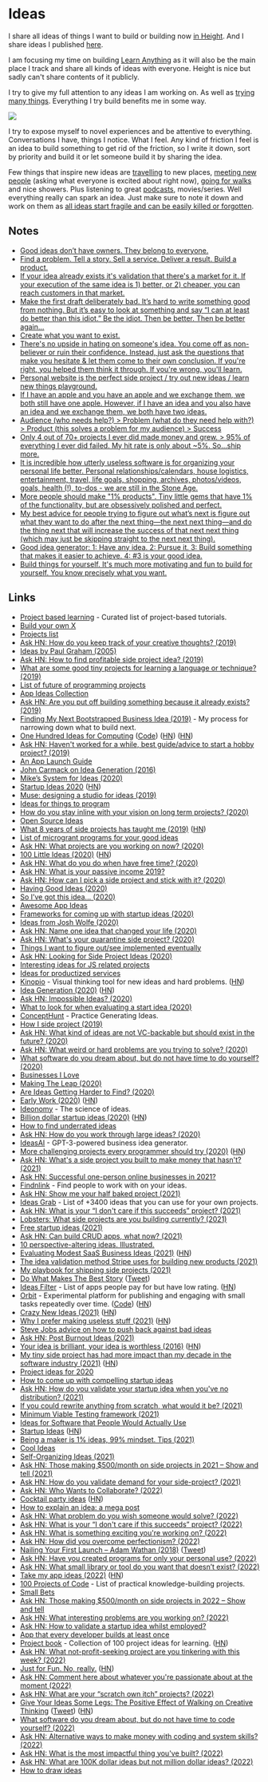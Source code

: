 # Ideas

I share all ideas of things I want to build or building now [in Height](../focusing/goals.md). And I share ideas I published [here](https://nikiv.dev/projects).

I am focusing my time on building [Learn Anything](learn-anything.md) as it will also be the main place I track and share all kinds of ideas with everyone. Height is nice but sadly can't share contents of it publicly.

I try to give my full attention to any ideas I am working on. As well as [trying many things](https://twitter.com/levelsio/status/1457315274466594817). Everything I try build benefits me in some way.

![](https://i.imgur.com/CXLG4IY.jpg)

I try to expose myself to novel experiences and be attentive to everything. Conversations I have, things I notice. What I feel. Any kind of friction I feel is an idea to build something to get rid of the friction, so I write it down, sort by priority and build it or let someone build it by sharing the idea.

Few things that inspire new ideas are [travelling](../travel/travel.md) to new places, [meeting new people](../work/communication.md) (asking what everyone is excited about right now), [going for walks](https://twitter.com/emollick/status/1590785568929382401) and nice showers. Plus listening to great [podcasts](../podcasts/podcasts.md), movies/series. Well everything really can spark an idea. Just make sure to note it down and work on them as [all ideas start fragile and can be easily killed or forgotten](https://www.youtube.com/watch?v=2oksetv3i90).

## Notes

- [Good ideas don’t have owners. They belong to everyone.](https://galaxyproject.org/jxtx/)
- [Find a problem. Tell a story. Sell a service. Deliver a result. Build a product.](https://twitter.com/jackbutcher/status/1316747172306616321)
- [If your idea already exists it's validation that there's a market for it. If your execution of the same idea is 1) better, or 2) cheaper, you can reach customers in that market.](https://twitter.com/levelsio/status/1321428353811943424)
- [Make the first draft deliberately bad. It’s hard to write something good from nothing. But it’s easy to look at something and say “I can at least do better than this idiot.” Be the idiot. Then be better. Then be better again...](https://twitter.com/cahollenbeck/status/1327296301596352512)
- [Create what you want to exist.](https://twitter.com/muratpak/status/1346171808295350272)
- [There's no upside in hating on someone's idea. You come off as non-believer or ruin their confidence. Instead, just ask the questions that make you hesitate & let them come to their own conclusion. If you're right, you helped them think it through. If you're wrong, you'll learn.](https://twitter.com/Suhail/status/1019643883376873472)
- [Personal website is the perfect side project / try out new ideas / learn new things playground.](https://twitter.com/Gavmn/status/1399089921814634501)
- [If I have an apple and you have an apple and we exchange them, we both still have one apple. However, if I have an idea and you also have an idea and we exchange them, we both have two ideas.](https://twitter.com/Julian/status/1411882234970132481)
- [Audience (who needs help?) > Problem (what do they need help with?) > Product (this solves a problem for my audience) > Success](https://twitter.com/PocketBryan/status/1438615537987293191)
- [Only 4 out of 70+ projects I ever did made money and grew. > 95% of everything I ever did failed. My hit rate is only about ~5%. So...ship more.](https://twitter.com/levelsio/status/1457315274466594817)
- [It is incredible how utterly useless software is for organizing your personal life better. Personal relationships/calendars, house logistics, entertainment, travel, life goals, shopping, archives, photos/videos, goals, health (!), to-dos - we are still in the Stone Age.](https://twitter.com/punk6529/status/1504551473945972740)
- [More people should make "1% products". Tiny little gems that have 1% of the functionality, but are obsessively polished and perfect.](https://twitter.com/palm_beach_m/status/1507220620328808449)
- [My best advice for people trying to figure out what’s next is figure out what they want to do after the next thing—the next next thing—and do the thing next that will increase the success of that next next thing (which may just be skipping straight to the next next thing).](https://twitter.com/dwr/status/1519900289855152129)
- [Good idea generator: 1: Have any idea. 2: Pursue it. 3: Build something that makes it easier to achieve. 4: #3 is your good idea.](https://twitter.com/mattwensing/status/1552136584224509954)
- [Build things for yourself. It's much more motivating and fun to build for yourself. You know precisely what you want.](https://twitter.com/thomaspaulmann/status/1589238572296859652)

## Links

- [Project based learning](https://github.com/tuvtran/project-based-learning) - Curated list of project-based tutorials.
- [Build your own X](https://github.com/codecrafters-io/build-your-own-x)
- [Projects list](https://github.com/karan/Projects)
- [Ask HN: How do you keep track of your creative thoughts? (2019)](https://news.ycombinator.com/item?id=18837345)
- [Ideas by Paul Graham (2005)](http://www.paulgraham.com/ideas.html)
- [Ask HN: How to find profitable side project idea? (2019)](https://news.ycombinator.com/item?id=19164037)
- [What are some good tiny projects for learning a language or technique? (2019)](https://lobste.rs/s/twzcc6/what_are_some_good_tiny_projects_for)
- [List of future of programming projects](https://github.com/pel-daniel/mind-bicyles)
- [App Ideas Collection](https://github.com/florinpop17/app-ideas)
- [Ask HN: Are you put off building something because it already exists? (2019)](https://news.ycombinator.com/item?id=19774997)
- [Finding My Next Bootstrapped Business Idea (2019)](https://www.derrickreimer.com/essays/2019/05/28/finding-my-next-bootstrapped-business-idea.html) - My process for narrowing down what to build next.
- [One Hundred Ideas for Computing](https://samsquire.github.io/ideas/) ([Code](https://github.com/samsquire/ideas)) ([HN](https://news.ycombinator.com/item?id=22265541)) ([HN](https://news.ycombinator.com/item?id=27206198))
- [Ask HN: Haven't worked for a while, best guide/advice to start a hobby project? (2019)](https://news.ycombinator.com/item?id=21861412)
- [An App Launch Guide](https://github.com/adamwulf/app-launch-guide)
- [John Carmack on Idea Generation (2016)](https://amasad.me/carmack)
- [Mike’s System for Ideas (2020)](https://thesweetsetup.com/mikes-system-for-ideas-part-1/)
- [Startup Ideas 2020](https://dcgross.com/2020-startup-themes/?src=t) ([HN](https://news.ycombinator.com/item?id=22076787))
- [Muse: designing a studio for ideas (2019)](https://www.inkandswitch.com/muse-studio-for-ideas.html)
- [Ideas for things to program](https://github.com/joereynolds/what-to-code)
- [How do you stay inline with your vision on long term projects? (2020)](https://lobste.rs/s/pg1ne9/how_do_you_stay_inline_with_your_vision_on)
- [Open Source Ideas](https://github.com/open-source-ideas/open-source-ideas)
- [What 8 years of side projects has taught me (2019)](https://www.junglecoder.com/blog/idea-chain-themes) ([HN](https://news.ycombinator.com/item?id=22344771))
- [List of microgrant programs for your good ideas](https://github.com/nayafia/microgrants)
- [Ask HN: What projects are you working on now? (2020)](https://news.ycombinator.com/item?id=22648431)
- [100 Little Ideas (2020)](https://www.collaborativefund.com/blog/100-little-ideas/) ([HN](https://news.ycombinator.com/item?id=22382694))
- [Ask HN: What do you do when have free time? (2020)](https://news.ycombinator.com/item?id=21521275)
- [Ask HN: What is your passive income 2019?](https://news.ycombinator.com/item?id=21389776)
- [Ask HN: How can I pick a side project and stick with it? (2020)](https://news.ycombinator.com/item?id=22792829)
- [Having Good Ideas (2020)](https://overcast.fm/+Y-HVeYIpY)
- [So I’ve got this idea... (2020)](https://josefwasinski.com/posts/so-ive-got-this-idea/)
- [Awesome App Ideas](https://github.com/tastejs/awesome-app-ideas)
- [Frameworks for coming up with startup ideas (2020)](https://twitter.com/eriktorenberg/status/1243820695047421953)
- [Ideas from Josh Wolfe (2020)](https://www.xsrus.com/writing/posts/josh-wolfe/)
- [Ask HN: Name one idea that changed your life (2020)](https://news.ycombinator.com/item?id=23092657)
- [Ask HN: What's your quarantine side project? (2020)](https://news.ycombinator.com/item?id=23170881)
- [Things I want to figure out/see implemented eventually](https://beepb00p.xyz/ideas.html)
- [Ask HN: Looking for Side Project Ideas (2020)](https://news.ycombinator.com/item?id=23290536)
- [Interesting ideas for JS related projects](https://twitter.com/Vjeux/status/1264241470598340608)
- [Ideas for productized services](https://twitter.com/tylertringas/status/1265189085334904834)
- [Kinopio](https://kinopio.club/) - Visual thinking tool for new ideas and hard problems. ([HN](https://news.ycombinator.com/item?id=24132631))
- [Idea Generation (2020)](https://blog.samaltman.com/idea-generation) ([HN](https://news.ycombinator.com/item?id=23341179))
- [Ask HN: Impossible Ideas? (2020)](https://news.ycombinator.com/item?id=23594735)
- [What to look for when evaluating a start idea (2020)](https://twitter.com/lennysan/status/1275819005568118784)
- [ConceptHunt](https://concepthunt.com/) - Practice Generating Ideas.
- [How I side project (2019)](https://thesephist.com/posts/how-i-side-project/)
- [Ask HN: What kind of ideas are not VC-backable but should exist in the future? (2020)](https://news.ycombinator.com/item?id=23697840)
- [Ask HN: What weird or hard problems are you trying to solve? (2020)](https://news.ycombinator.com/item?id=23735676)
- [What software do you dream about, but do not have time to do yourself? (2020)](https://lobste.rs/s/8aiw6g/what_software_do_you_dream_about_do_not)
- [Businesses I Love](https://sweatystartup.com/businesses-i-love/)
- [Making The Leap (2020)](https://www.coreyhaines.co/blog/leap)
- [Are Ideas Getting Harder to Find? (2020)](https://web.stanford.edu/~chadj/IdeaPF.pdf)
- [Early Work (2020)](http://paulgraham.com/early.html) ([HN](https://news.ycombinator.com/item?id=24836090))
- [Ideonomy](http://ideonomy.mit.edu/) - The science of ideas.
- [Billion dollar startup ideas (2020)](https://www.youtube.com/watch?v=3YKNr-LiblI) ([HN](https://news.ycombinator.com/item?id=25101463))
- [How to find underrated ideas](https://twitter.com/amasad/status/1327793928746147840)
- [Ask HN: How do you work through large ideas? (2020)](https://news.ycombinator.com/item?id=25217436)
- [IdeasAI](https://ideasai.net/) - GPT-3-powered business idea generator.
- [More challenging projects every programmer should try (2020)](https://web.eecs.utk.edu/~azh/blog/morechallengingprojects.html) ([HN](https://news.ycombinator.com/item?id=25489879))
- [Ask HN: What's a side project you built to make money that hasn't? (2021)](https://news.ycombinator.com/item?id=25580637)
- [Ask HN: Successful one-person online businesses in 2021?](https://news.ycombinator.com/item?id=25614966)
- [Findnlink](https://www.findnlink.com/) - Find people to work with on your ideas.
- [Ask HN: Show me your half baked project (2021)](https://news.ycombinator.com/item?id=25700135)
- [Ideas Grab](https://www.ideasgrab.com/) - List of +3400 ideas that you can use for your own projects.
- [Ask HN: What is your “I don't care if this succeeds” project? (2021)](https://news.ycombinator.com/item?id=25992782)
- [Lobsters: What side projects are you building currently? (2021)](https://lobste.rs/s/nytdx6/what_side_projects_are_you_building)
- [Free startup ideas (2021)](https://danromero.org/free-startup-ideas.html)
- [Ask HN: Can build CRUD apps, what now? (2021)](https://news.ycombinator.com/item?id=26693494)
- [10 perspective-altering ideas. Illustrated.](https://twitter.com/jackbutcher/status/1378743787716022275)
- [Evaluating Modest SaaS Business Ideas (2021)](https://greaterdanorequalto.com/evaluating-modest-saas-business-ideas/) ([HN](https://news.ycombinator.com/item?id=26763521))
- [The idea validation method Stripe uses for building new products (2021)](https://www.indiehackers.com/post/the-idea-validation-method-stripe-uses-for-building-new-products-8d4ce7747e)
- [My playbook for shipping side projects (2021)](https://brianlovin.com/writing/my-playbook-for-shipping-side-projects)
- [Do What Makes The Best Story](https://amasad.me/story) ([Tweet](https://twitter.com/KennethCassel/status/1388460504109174785))
- [Ideas Filter](http://ideasfilter.com/) - List of apps people pay for but have low rating. ([HN](https://news.ycombinator.com/item?id=27007767))
- [Orbit](https://withorbit.com/) - Experimental platform for publishing and engaging with small tasks repeatedly over time. ([Code](https://github.com/andymatuschak/orbit)) ([HN](https://news.ycombinator.com/item?id=27051468))
- [Crazy New Ideas (2021)](http://paulgraham.com/newideas.html) ([HN](https://news.ycombinator.com/item?id=27061789))
- [Why I prefer making useless stuff (2021)](https://web.eecs.utk.edu/~azh/blog/makinguselessstuff.html) ([HN](https://news.ycombinator.com/item?id=27256867))
- [Steve Jobs advice on how to push back against bad ideas](https://twitter.com/GK3/status/1398328733782601730)
- [Ask HN: Post Burnout Ideas (2021)](https://news.ycombinator.com/item?id=27410951)
- [Your idea is brilliant, your idea is worthless (2016)](https://stonemaiergames.com/kickstarter-lesson-204-your-idea-is-brilliant-your-idea-is-worthless/) ([HN](https://news.ycombinator.com/item?id=27892066))
- [My tiny side project has had more impact than my decade in the software industry (2021)](https://mike.zwobble.org/2021/08/side-projects-vs-industry/) ([HN](https://news.ycombinator.com/item?id=28025693))
- [Project ideas for 2020](https://www.ianbicking.org/blog/2020/09/project-ideas-2020.html)
- [How to come up with compelling startup ideas](https://twitter.com/gregisenberg/status/1422204739182342148)
- [Ask HN: How do you validate your startup idea when you've no distribution? (2021)](https://news.ycombinator.com/item?id=28263375)
- [If you could rewrite anything from scratch, what would it be? (2021)](https://lobste.rs/s/sdum3p/if_you_could_rewrite_anything_from)
- [Minimum Viable Testing framework (2021)](https://twitter.com/gaganbiyani/status/1438505843444502539)
- [Ideas for Software that People Would Actually Use](https://github.com/Divide-By-0/app-ideas-people-would-use)
- [Startup Ideas](https://www.gwern.net/Startup-ideas) ([HN](https://news.ycombinator.com/item?id=28757980))
- [Being a maker is 1% ideas, 99% mindset. Tips (2021)](https://twitter.com/thisiskp_/status/1453012295391526924)
- [Cool Ideas](https://github.com/0xngmi/ideas)
- [Self-Organizing Ideas (2021)](https://subconscious.substack.com/p/self-organizing-ideas)
- [Ask HN: Those making $500/month on side projects in 2021 – Show and tell (2021)](https://news.ycombinator.com/item?id=29667095)
- [Ask HN: How do you validate demand for your side-project? (2021)](https://news.ycombinator.com/item?id=29691811)
- [Ask HN: Who Wants to Collaborate? (2022)](https://news.ycombinator.com/item?id=29759115)
- [Cocktail party ideas](https://danluu.com/cocktail-ideas/) ([HN](https://news.ycombinator.com/item?id=30185229))
- [How to explain an idea: a mega post](https://www.markpollard.net/how-to-explain-an-idea/)
- [Ask HN: What problem do you wish someone would solve? (2022)](https://news.ycombinator.com/item?id=30232853)
- [Ask HN: What is your “I don't care if this succeeds” project? (2022)](https://news.ycombinator.com/item?id=30283264)
- [Ask HN: What is something exciting you're working on? (2022)](https://news.ycombinator.com/item?id=30419926)
- [Ask HN: How did you overcome perfectionism? (2022)](https://news.ycombinator.com/item?id=30589374)
- [Nailing Your First Launch – Adam Wathan (2018)](https://www.youtube.com/watch?v=ajrDxZRpP9M) ([Tweet](https://twitter.com/mpocock1/status/1507491400392318983))
- [Ask HN: Have you created programs for only your personal use? (2022)](https://news.ycombinator.com/item?id=31018836)
- [Ask HN: What small library or tool do you want that doesn’t exist? (2022)](https://news.ycombinator.com/item?id=31217300)
- [Take my app ideas (2022)](https://austinhenley.com/blog/takemyappideas.html) ([HN](https://news.ycombinator.com/item?id=31368853))
- [100 Projects of Code](https://github.com/aceking007/100ProjectsOfCode) - List of practical knowledge-building projects.
- [Small Bets](https://dvassallo.gumroad.com/l/small-bets)
- [Ask HN: Those making $500/month on side projects in 2022 – Show and tell](https://news.ycombinator.com/item?id=32806068)
- [Ask HN: What interesting problems are you working on? (2022)](https://news.ycombinator.com/item?id=32865428)
- [Ask HN: How to validate a startup idea whilst employed?](https://news.ycombinator.com/item?id=32875224)
- [App that every developer builds at least once](https://twitter.com/adamwathan/status/1579944464826912768)
- [Project book](https://projectbook.code.brettchalupa.com/) - Collection of 100 project ideas for learning. ([HN](https://news.ycombinator.com/item?id=33245614))
- [Ask HN: What not-profit-seeking project are you tinkering with this week? (2022)](https://news.ycombinator.com/item?id=33256412)
- [Just for Fun. No, really.](https://justforfunnoreally.dev/) ([HN](https://news.ycombinator.com/item?id=33255920))
- [Ask HN: Comment here about whatever you're passionate about at the moment (2022)](https://news.ycombinator.com/item?id=33488891)
- [Ask HN: What are your “scratch own itch” projects? (2022)](https://news.ycombinator.com/item?id=33582687)
- [Give Your Ideas Some Legs: The Positive Effect of Walking on Creative Thinking](https://www.apa.org/pubs/journals/releases/xlm-a0036577.pdf) ([Tweet](https://twitter.com/emollick/status/1590785568929382401)) ([HN](https://news.ycombinator.com/item?id=33620716))
- [What software do you dream about, but do not have time to code yourself? (2022)](https://lobste.rs/s/gjza8a/what_software_do_you_dream_about_do_not)
- [Ask HN: Alternative ways to make money with coding and system skills? (2022)](https://news.ycombinator.com/item?id=33619650)
- [Ask HN: What is the most impactful thing you've built? (2022)](https://news.ycombinator.com/item?id=33659852)
- [Ask HN: What are 100K dollar ideas but not million dollar ideas? (2022)](https://news.ycombinator.com/item?id=33729424)
- [How to draw ideas](https://ralphammer.com/how-to-draw-ideas/)
